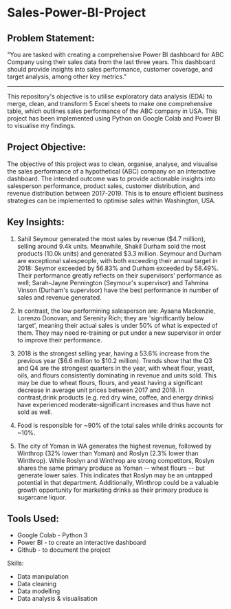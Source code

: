 # Sales-Power-BI-Project

## Problem Statement:
"You are tasked with creating a comprehensive Power BI dashboard for ABC Company using their sales data from the last three years. This dashboard should provide insights into sales performance, customer coverage, and target analysis, among other key metrics."

---

This repository's objective is to utilise exploratory data analysis (EDA) to merge, clean, and transform 5 Excel sheets to make one comprehensive table, which outlines sales performance of the ABC company in USA. This project has been implemented using Python on Google Colab and Power BI to visualise my findings.

## Project Objective:
The objective of this project was to clean, organise, analyse, and visualise the sales performance of a hypothetical (ABC) company on an interactive dashboard. The intended outcome was to provide actionable insights into salesperson performance, product sales, customer distribution, and revenue distribution between 2017-2019. This is to ensure efficient business strategies can be implemented to optimise sales within Washington, USA.

## Key Insights: 

1. Sahil Seymour generated the most sales by revenue ($4.7 million), selling around 9.4k units. Meanwhile, Shakil Durham sold the most products (10.0k units) and generated $3.3 million. Seymour and Durham are exceptional salespeople, with both exceeding their annual target in 2018: Seymor exceeded by 56.83% and Durham exceeded by 58.49%. Their performance greatly reflects on their supervisors' performance as well; Sarah-Jayne Pennington (Seymour's supervisor) and Tahmina Vinson (Durham's supervisor) have the best performance in number of sales and revenue generated. 
   
2. In contrast, the low performining salesperson are: Ayaana Mackenzie, Lorenzo Donovan, and Serenity Rich; they are 'significantly below target', meaning their actual sales is under 50% of what is expected of them. They may need re-training or put under a new supervisor in order to improve their performance.
   
3. 2018 is the strongest selling year, having a 53.6% increase from the previous year ($6.6 million to $10.2 million). Trends show that the Q3 and Q4 are the strongest quarters in the year, with wheat flour, yeast, oils, and flours consistently dominating in revenue and units sold. This may be due to wheat flours, flours, and yeast having a significant decrease in average unit prices between 2017 and 2018. In contrast,drink products (e.g. red dry wine, coffee, and energy drinks) have experienced moderate-significant increases and thus have not sold as well. 
   
4. Food is responsible for ~90% of the total sales while drinks accounts for ~10%.
   
5. The city of Yoman in WA generates the highest revenue, followed by Winthrop (32% lower than Yoman) and Roslyn (2.3% lower than Winthrop). While Roslyn and Winthrop are strong competitors, Roslyn shares the same primary produce as Yoman -- wheat flours -- but generate lower sales. This indicates that Roslyn may be an untapped potential in that department. Additionally, Winthrop could be a valuable growth opportunity for marketing drinks as their primary produce is sugarcane liquor.

## Tools Used:
- Google Colab - Python 3
- Power BI - to create an interactive dashboard
- Github - to document the project

Skills:
- Data manipulation
- Data cleaning
- Data modelling 
- Data analysis & visualisation
